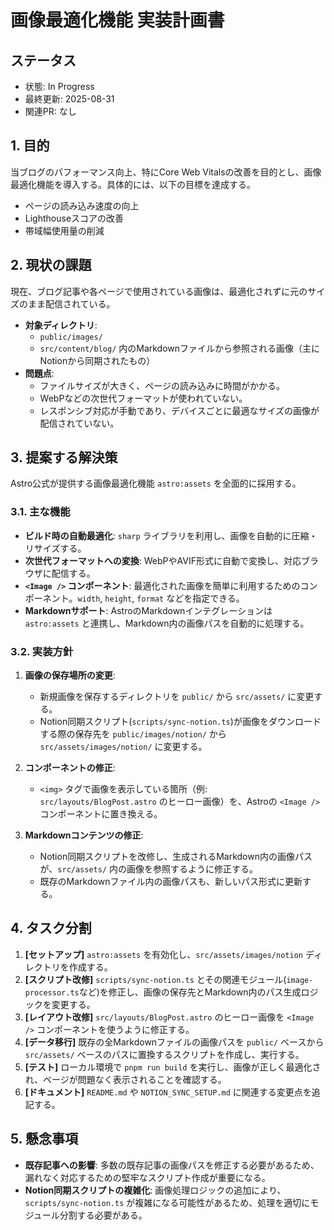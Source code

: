# 画像最適化機能 実装計画書

## ステータス

- 状態: In Progress
- 最終更新: 2025-08-31
- 関連PR: なし

## 1. 目的

当ブログのパフォーマンス向上、特にCore Web Vitalsの改善を目的とし、画像最適化機能を導入する。具体的には、以下の目標を達成する。

- ページの読み込み速度の向上
- Lighthouseスコアの改善
- 帯域幅使用量の削減

## 2. 現状の課題

現在、ブログ記事や各ページで使用されている画像は、最適化されずに元のサイズのまま配信されている。

- **対象ディレクトリ**:
    - `public/images/`
    - `src/content/blog/` 内のMarkdownファイルから参照される画像（主にNotionから同期されたもの）
- **問題点**:
    - ファイルサイズが大きく、ページの読み込みに時間がかかる。
    - WebPなどの次世代フォーマットが使われていない。
    - レスポンシブ対応が手動であり、デバイスごとに最適なサイズの画像が配信されていない。

## 3. 提案する解決策

Astro公式が提供する画像最適化機能 `astro:assets` を全面的に採用する。

### 3.1. 主な機能

- **ビルド時の自動最適化**: `sharp` ライブラリを利用し、画像を自動的に圧縮・リサイズする。
- **次世代フォーマットへの変換**: WebPやAVIF形式に自動で変換し、対応ブラウザに配信する。
- **`<Image />` コンポーネント**: 最適化された画像を簡単に利用するためのコンポーネント。`width`, `height`, `format` などを指定できる。
- **Markdownサポート**: AstroのMarkdownインテグレーションは `astro:assets` と連携し、Markdown内の画像パスを自動的に処理する。

### 3.2. 実装方針

1. **画像の保存場所の変更**:
   - 新規画像を保存するディレクトリを `public/` から `src/assets/` に変更する。
   - Notion同期スクリプト(`scripts/sync-notion.ts`)が画像をダウンロードする際の保存先を `public/images/notion/` から `src/assets/images/notion/` に変更する。

2. **コンポーネントの修正**:
   - `<img>` タグで画像を表示している箇所（例: `src/layouts/BlogPost.astro` のヒーロー画像）を、Astroの `<Image />` コンポーネントに置き換える。

3. **Markdownコンテンツの修正**:
   - Notion同期スクリプトを改修し、生成されるMarkdown内の画像パスが、`src/assets/` 内の画像を参照するように修正する。
   - 既存のMarkdownファイル内の画像パスも、新しいパス形式に更新する。

## 4. タスク分割

1. **[セットアップ]** `astro:assets` を有効化し、`src/assets/images/notion` ディレクトリを作成する。
2. **[スクリプト改修]** `scripts/sync-notion.ts` とその関連モジュール(`image-processor.ts`など)を修正し、画像の保存先とMarkdown内のパス生成ロジックを変更する。
3. **[レイアウト改修]** `src/layouts/BlogPost.astro` のヒーロー画像を `<Image />` コンポーネントを使うように修正する。
4. **[データ移行]** 既存の全Markdownファイルの画像パスを `public/` ベースから `src/assets/` ベースのパスに置換するスクリプトを作成し、実行する。
5. **[テスト]** ローカル環境で `pnpm run build` を実行し、画像が正しく最適化され、ページが問題なく表示されることを確認する。
6. **[ドキュメント]** `README.md` や `NOTION_SYNC_SETUP.md` に関連する変更点を追記する。

## 5. 懸念事項

- **既存記事への影響**: 多数の既存記事の画像パスを修正する必要があるため、漏れなく対応するための堅牢なスクリプト作成が重要になる。
- **Notion同期スクリプトの複雑化**: 画像処理ロジックの追加により、`scripts/sync-notion.ts` が複雑になる可能性があるため、処理を適切にモジュール分割する必要がある。
